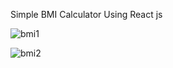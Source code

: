 Simple BMI Calculator Using React js

![bmi1](https://github.com/Althafkv/BMI-React/assets/114138647/f1261f9c-e7c1-4550-b008-353bfce14138)

![bmi2](https://github.com/Althafkv/BMI-React/assets/114138647/26b9668e-4ef5-4e18-ac7b-ef544d3893f0)
